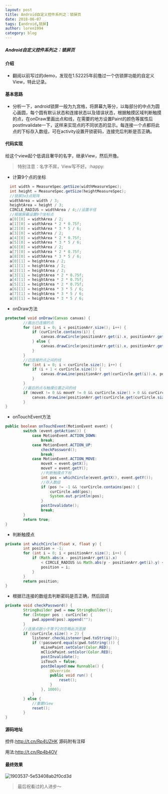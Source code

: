 ```yaml
---
layout: post
title: Android自定义控件系列之：锁屏页
date: 2018-06-07
tags: [android,锁屏]
author: loren1994
category: blog
---
```


##### Android自定义控件系列之：锁屏页

<!-- more -->
#### 介绍

* 翻阅以前写过的demo，发现在1.52225年前撸过一个仿锁屏功能的自定义View，特此记录。

#### 基本思路

* 分析一下，android锁屏一般为九宫格，将屏幕九等分，以每部分的中点为圆心画圆，每个圆有默认状态和连接状态以及错误状态，根据触摸区域判断触摸的点，在onDraw里画出点和线，在需要的地方设置Paint的颜色等属性后postInvalidate一下，这样来实现点的不同状态的显示。每连接一个点都将此点的下标存入数组，可在activity设置开锁密码，连接完后判断是否正确。

#### 代码实现

给这个view起个低调且奢华的名字，继承View，然后开撸。

> 特别注意：名字不屌，View写不好。:happy:

* 计算9个点的坐标

~~~~Java
  int width = MeasureSpec.getSize(widthMeasureSpec);
  int height = MeasureSpec.getSize(heightMeasureSpec);
  //锁屏3x3点矩阵
  widthArea = width / 3;
  heightArea = height / 3;
  CIRCLE_RADIUS = widthArea / 4;//设置半径
  //根据屏幕设置9个坐标点
  a[0][0] = widthArea / 2;
  a[1][0] = widthArea * 2 * 0.75f;
  a[2][0] = widthArea * 3 * 5 / 6;
  a[3][0] = widthArea / 2;
  a[4][0] = widthArea * 2 * 0.75f;
  a[5][0] = widthArea * 3 * 5 / 6;
  a[6][0] = widthArea / 2;
  a[7][0] = widthArea * 2 * 0.75f;
  a[8][0] = widthArea * 3 * 5 / 6;
  a[0][1] = heightArea / 2;
  a[1][1] = heightArea / 2;
  a[2][1] = heightArea / 2;
  a[3][1] = heightArea * 2 * 0.75f;
  a[4][1] = heightArea * 2 * 0.75f;
  a[5][1] = heightArea * 2 * 0.75f;
  a[6][1] = heightArea * 3 * 5 / 6;
  a[7][1] = heightArea * 3 * 5 / 6;
  a[8][1] = heightArea * 3 * 5 / 6;
~~~~

* onDraw方法

~~~~java
protected void onDraw(Canvas canvas) {
        //画出已连接的点
        for (int i = 0; i < positionArr.size(); i++) {
            if (curCircle.contains(i)) {
                canvas.drawCircle(positionArr.get(i).x, positionArr.get(i).y, CIRCLE_RADIUS, mClickPaint);
            } else {
                canvas.drawCircle(positionArr.get(i).x, positionArr.get(i).y, CIRCLE_RADIUS, mPaint);
            }
        }
        //已连接的点之间的线
        for (int i = 0; i < curCircle.size(); i++) {
            if (i + 1 < curCircle.size()) {
                canvas.drawLine(positionArr.get(curCircle.get(i)).x, positionArr.get(curCircle.get(i)).y, positionArr.get(curCircle.get(i + 1)).x, positionArr.get(curCircle.get(i + 1)).y, mLinePaint);
            }
        }
        //最后的点与触摸位置之间的线
        if (moveX != 0 && moveY != 0 && curCircle.size() > 0 && curCircle.size() < 9 && isTouch) {
            canvas.drawLine(positionArr.get(curCircle.get(curCircle.size() - 1)).x, positionArr.get(curCircle.get(curCircle.size() - 1)).y, moveX, moveY, mLinePaint);
        }
}
~~~~

* onTouchEvent方法

~~~java
public boolean onTouchEvent(MotionEvent event) {
        switch (event.getAction()) {
            case MotionEvent.ACTION_DOWN:
                break;
            case MotionEvent.ACTION_UP:
                checkPassword();
                break;
            case MotionEvent.ACTION_MOVE:
                moveX = event.getX();
                moveY = event.getY();
                //判断触摸点下标
                int pos = whichCircle(event.getX(), event.getY());
                //存入数组
                if (pos != -1 && !curCircle.contains(pos)) {
                    curCircle.add(pos);
                    System.out.println(pos);
                }
                postInvalidate();
                break;
        }
        return true;
}
~~~

- 判断触摸点

```java
private int whichCircle(float x, float y) {
        int position = -1;
        for (int i = 0; i < positionArr.size(); i++) {
            if (Math.abs(x - positionArr.get(i).x) 
                < CIRCLE_RADIUS && Math.abs(y - positionArr.get(i).y) <CIRCLE_RADIUS) {
                position = i;
            }
        }
        return position;
}
```

* 根据已连接的数组去判断密码是否正确，然后回调

~~~~java
private void checkPassword() {
        StringBuilder pwd = new StringBuilder();
        for (Integer pos : curCircle) {
            pwd.append(pos).append("");
        }
        //连接点数小于等于2则忽略此次连接
        if (curCircle.size() > 2) {
            listener.checkListener(pwd.toString());
            if (!password.equals(pwd.toString())) {
                mLinePaint.setColor(Color.RED);
                mClickPaint.setColor(Color.RED);
                postInvalidate();
                isTouch = false;
                postDelayed(new Runnable() {
                    @Override
                    public void run() {
                        reset();
                    }
                }, 1000);
            }
        } else {
          	//重置View
            reset();
        }
}
~~~~

#### 源码地址

控件:<http://t.cn/Rp4UZHK>  源码附有注释

用法:<http://t.cn/Rp4b4OV>

#### 最终效果

![1903537-5e53408ab2f0cd3d](/blog/assets/images/1903537-5e53408ab2f0cd3d.png)

> 最后祝看过的人进步～

